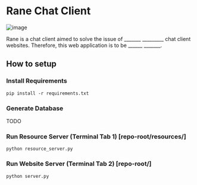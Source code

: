 # Rane Chat Client
![image](https://user-images.githubusercontent.com/36951064/114356224-b4d15100-9bb3-11eb-9dd7-22f5301016a3.png)

Rane is a chat client aimed to solve the issue of _______ _________ chat client websites. Therefore, this web application is to be ______ _______.

## How to setup
### Install Requirements
  `pip install -r requirements.txt`

### Generate Database
TODO

### Run Resource Server (Terminal Tab 1) [repo-root/resources/]
  `python resource_server.py`
  
### Run Website Server (Terminal Tab 2) [repo-root/]
  `python server.py`
